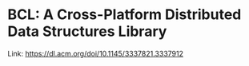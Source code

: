 # BCL: A Cross-Platform Distributed Data Structures Library

Link: https://dl.acm.org/doi/10.1145/3337821.3337912
